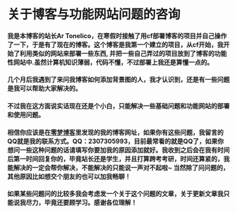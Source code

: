 <h1>关于博客与功能网站问题的咨询</h1>
<h4>我是本博客的站长Ar Tonelico，在寒假时接触了用cf部署博客的项目并自己操作了一下，于是有了现在的博客。这个博客是我第一个建立的项目，从cf开始，我开始了利用类似的网站来部署一些东西,
并把一些自己弄过的项目放到了博客的功能性网站中.虽然计算机知识薄弱，代码不懂，不过部署上我还是算懂一点的。<br></h4>
<h4>几个月后我遇到了来问我博客如何添加背景图的人，我才认识到，还是有一些问题是我可以帮助大家解决的。<br></h4>
<h4>不过我在这方面说实话现在还是个小白，只能解决一些基础问题和功能网站的部署和使用问题。<br></h4>
<h4>相信你应该是在<a href=https://blog.16lab.io>零梦博客</a>里发现的我的博客网址，如果你有这些问题，我留言的QQ就是我的联系方式。QQ：2307305993，目前最常看的就是QQ了，如果你想问一些这种问题的话请填写你要加我的原因添加就好。我收到之后会在我有时间后第一时间回复你的，毕竟站长还是学生，并且打算跨考考研，时间还算紧的，我能解决的一定会帮你解决，不能解决的只能说一声对不起啦~
当然除了问问题的，其他原因比如想交个朋友的也可以加我畅聊！<br></h4>
<h4>如果某些问题问的比较多我会考虑发一个关于这个问题的文章，关于更新文章我只能说我尽力，毕竟还要顾学习。感谢各位理解！</h4><br>
    
